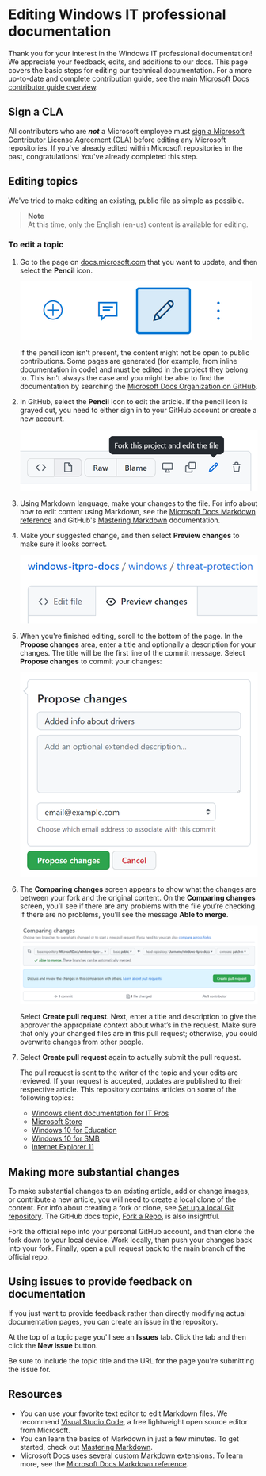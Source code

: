 # Editing Windows IT professional documentation

Thank you for your interest in the Windows IT professional documentation! We appreciate your feedback, edits, and additions to our docs.
This page covers the basic steps for editing our technical documentation.
For a more up-to-date and complete contribution guide, see the main [Microsoft Docs contributor guide overview](https://docs.microsoft.com/contribute/).

## Sign a CLA

All contributors who are ***not*** a Microsoft employee must [sign a Microsoft Contributor License Agreement (CLA)](https://cla.microsoft.com/) before editing any Microsoft repositories.
If you've already edited within Microsoft repositories in the past, congratulations!
You've already completed this step.

## Editing topics

We've tried to make editing an existing, public file as simple as possible.

> **Note**<br>
> At this time, only the English (en-us) content is available for editing.

### To edit a topic

1. Go to the page on [docs.microsoft.com](https://docs.microsoft.com/) that you want to update, and then select the **Pencil** icon.

    ![Microsoft Docs Web, showing the Edit This Document link.](images/contribute-link.png)

    If the pencil icon isn't present, the content might not be open to public contributions. Some pages are generated (for example, from inline documentation in code) and must be edited in the project they belong to. This isn't always the case and you might be able to find the documentation by searching the [Microsoft Docs Organization on GitHub](https://github.com/MicrosoftDocs).

2. In GitHub, select the **Pencil** icon to edit the article. If the pencil icon is grayed out, you need to either sign in to your GitHub account or create a new account.

    ![GitHub Web, showing the Pencil icon.](images/pencil-icon.png)

3. Using Markdown language, make your changes to the file. For info about how to edit content using Markdown, see the [Microsoft Docs Markdown reference](https://docs.microsoft.com/contribute/markdown-reference) and GitHub's [Mastering Markdown](https://guides.github.com/features/mastering-markdown/) documentation.

4. Make your suggested change, and then select **Preview changes** to make sure it looks correct.

    ![GitHub Web, showing the Preview changes tab.](images/preview-changes.png)

5. When you're finished editing, scroll to the bottom of the page. In the **Propose changes** area, enter a title and optionally a description for your changes. The title will be the first line of the commit message. Select **Propose changes** to commit your changes:

    ![GitHub Web, showing the Propose changes button.](images/propose-changes.png)

6. The **Comparing changes** screen appears to show what the changes are between your fork and the original content. On the **Comparing changes** screen, you’ll see if there are any problems with the file you’re checking. If there are no problems, you’ll see the message **Able to merge**.

    ![GitHub Web, showing the Comparing changes screen.](images/compare-changes.png)

     Select **Create pull request**. Next, enter a title and description to give the approver the appropriate context about what’s in the request. Make sure that only your changed files are in this pull request; otherwise, you could overwrite changes from other people.

7. Select **Create pull request** again to actually submit the pull request.

    The pull request is sent to the writer of the topic and your edits are reviewed. If your request is accepted, updates are published to their respective article. This repository contains articles on some of the following topics:

    - [Windows client documentation for IT Pros](https://docs.microsoft.com/windows/resources/)
    - [Microsoft Store](https://docs.microsoft.com/microsoft-store)
    - [Windows 10 for Education](https://docs.microsoft.com/education/windows)
    - [Windows 10 for SMB](https://docs.microsoft.com/windows/smb)
    - [Internet Explorer 11](https://docs.microsoft.com/internet-explorer/)

## Making more substantial changes

To make substantial changes to an existing article, add or change images, or contribute a new article, you will need to create a local clone of the content.
For info about creating a fork or clone, see [Set up a local Git repository](https://docs.microsoft.com/contribute/get-started-setup-local). The GitHub docs topic, [Fork a Repo](https://docs.github.com/articles/fork-a-repo), is also insightful.

Fork the official repo into your personal GitHub account, and then clone the fork down to your local device.  Work locally, then push your changes back into your fork.  Finally, open a pull request back to the main branch of the official repo.

## Using issues to provide feedback on documentation

If you just want to provide feedback rather than directly modifying actual documentation pages, you can create an issue in the repository.

At the top of a topic page you'll see an **Issues** tab. Click the tab and then click the **New issue** button.

Be sure to include the topic title and the URL for the page you're submitting the issue for.  

## Resources

- You can use your favorite text editor to edit Markdown files.  We recommend [Visual Studio Code](https://code.visualstudio.com/), a free lightweight open source editor from Microsoft.
- You can learn the basics of Markdown in just a few minutes.  To get started, check out [Mastering Markdown](https://guides.github.com/features/mastering-markdown/).
- Microsoft Docs uses several custom Markdown extensions. To learn more, see the [Microsoft Docs Markdown reference](https://docs.microsoft.com/contribute/markdown-reference).
